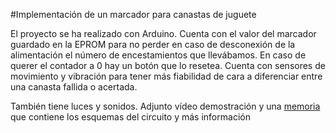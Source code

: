#Implementación de un marcador para canastas de juguete

El proyecto se ha realizado con Arduino. Cuenta con el valor del marcador guardado en la EPROM para no perder en caso de desconexión de la
alimentación el número de encestamientos que llevábamos. En caso de querer el contador a 0 hay un botón que lo resetea.
Cuenta con sensores de movimiento y vibración para tener más fiabilidad de cara a diferenciar entre una canasta fallida o acertada.

También tiene luces y sonidos.
Adjunto vídeo demostración y una [memoria](Memoria.pdf) que contiene los esquemas del circuito y más información
